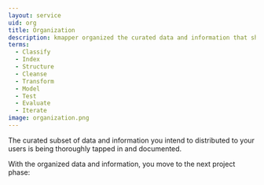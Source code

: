 ```yaml
---
layout: service
uid: org
title: Organization
description: kmapper organized the curated data and information that should be distributed to your users
terms: 
  - Classify
  - Index
  - Structure
  - Cleanse
  - Transform
  - Model
  - Test
  - Evaluate
  - Iterate
image: organization.png
---
```


The curated subset of data and information you intend to distributed to your users is being thoroughly tapped in and documented.

With the organized data and information, you move to the next project phase:
